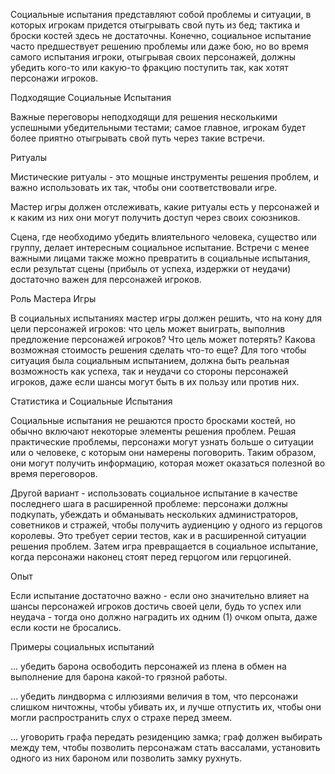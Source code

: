 Социальные испытания представляют собой проблемы и ситуации, в которых игрокам придется отыгрывать свой путь из бед; тактика и броски костей здесь не достаточны. Конечно, социальное испытание часто предшествует решению проблемы или даже бою, но во время самого испытания игроки, отыгрывая своих персонажей, должны убедить кого-то или какую-то фракцию поступить так, как хотят персонажи игроков.

Подходящие Социальные Испытания

Важные переговоры неподходящи для решения несколькими успешными убедительными тестами; самое главное, игрокам будет более приятно отыгрывать свой путь через такие встречи.


Ритуалы

Мистические ритуалы - это мощные инструменты решения проблем, и важно использовать их так, чтобы они соответствовали игре.

Мастер игры должен отслеживать, какие ритуалы есть у персонажей и к каким из них они могут получить доступ через своих союзников.

  

Сцена, где необходимо убедить влиятельного человека, существо или группу, делает интересным социальное испытание. Встречи с менее важными лицами также можно превратить в социальные испытания, если результат сцены (прибыль от успеха, издержки от неудачи) достаточно важен для персонажей игроков.

  

Роль Мастера Игры

В социальных испытаниях мастер игры должен решить, что на кону для цели персонажей игроков: что цель может выиграть, выполнив предложение персонажей игроков? Что цель может потерять? Какова возможная стоимость решения сделать что-то еще? Для того чтобы ситуация была социальным испытанием, должна быть реальная возможность как успеха, так и неудачи со стороны персонажей игроков, даже если шансы могут быть в их пользу или против них.

  

Статистика и Социальные Испытания

Социальные испытания не решаются просто бросками костей, но обычно включают некоторые элементы решения проблем. Решая практические проблемы, персонажи могут узнать больше о ситуации или о человеке, с которым они намерены поговорить. Таким образом, они могут получить информацию, которая может оказаться полезной во время переговоров.

  

Другой вариант - использовать социальное испытание в качестве последнего шага в расширенной проблеме: персонажи должны подкупать, убеждать и обманывать нескольких администраторов, советников и стражей, чтобы получить аудиенцию у одного из герцогов королевы. Это требует серии тестов, как и в расширенной ситуации решения проблем. Затем игра превращается в социальное испытание, когда персонажи наконец стоят перед герцогом или герцогиней.

Опыт

Если испытание достаточно важно - если оно значительно влияет на шансы персонажей игроков достичь своей цели, будь то успех или неудача - тогда оно должно наградить их одним (1) очком опыта, даже если кости не бросались.



  

Примеры социальных испытаний

… убедить барона освободить персонажей из плена в обмен на выполнение для барона какой-то грязной работы.

… убедить линдворма с иллюзиями величия в том, что персонажи слишком ничтожны, чтобы убивать их, и лучше отпустить их, чтобы они могли распространить слух о страхе перед змеем.

… уговорить графа передать резиденцию замка; граф должен выбирать между тем, чтобы позволить персонажам стать вассалами, установить одного из них бароном или позволить замку рухнуть.
